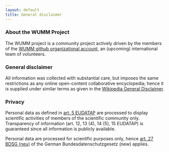 ```yaml
---
layout: default
title: General disclaimer
---
```


### About the WUMM Project

The WUMM project is a community project actively driven by the members of the
[WUMM github organizational account](https://github.com/wo-mm), an (upcoming)
international team of volunteers.

### General disclaimer

All information was collected with substantial care, but imposes the same
restrictions as any online open-content collaborative encyclopedia; hence it
is supplied under similar terms as given in the [Wikipedia General
Disclaimer](http://en.wikipedia.org/wiki/Wikipedia:General_disclaimer).

### Privacy 

Personal data as defined in [art. 5 EUDATAP](https://www.iitr.us/eudatap) are
processed to display scientific activities of members of the scientific
community only.  Transparency of information (art. 12, 13 (4), 14 (5), 15
EUDATAP) is guaranteed since all information is publicly available.

Personal data are processed for scientific purposes only, hence [art. 27 BDSG
(neu)](https://dsgvo-gesetz.de/bdsg-neu/27-bdsg-neu/) of the German
Bundesdatenschutzgesetz (new) applies.
